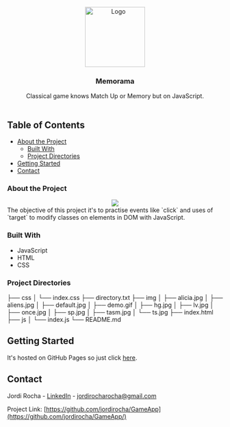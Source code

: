 <p align="center">
  <a href="https://game-app-store.herokuapp.com/">
    <img src="https://media.cdnandroid.com/item_images/62257/imagen-matchup-ejercita-tu-memoria-0thumb.jpeg" alt="Logo" width="140" height="140">
  </a>

  <h3 align="center">Memorama</h3>

  <p align="center">
    Classical game knows Match Up or Memory but on JavaScript.
    <br />
    <br />
  </p>
</p>

## Table of Contents



* [About the Project](#about-the-project)
  * [Built With](#built-with)
  * [Project Directories](#project-directories)
* [Getting Started](#getting-started)
* [Contact](#contact)


### About the Project
<div align="center">
  <img src="https://github.com/jordirocha/Memorama/blob/main/img/demo.gif" heigth="80%"/>
</div>
The objective of this project it's to practise events like `click` and uses of `target` to modify classes on elements in DOM with JavaScript.  

### Built With
* JavaScript
* HTML
* CSS

### Project Directories

  ├── css
  │   └── index.css
  ├── directory.txt
  ├── img
  │   ├── alicia.jpg
  │   ├── aliens.jpg
  │   ├── default.jpg
  │   ├── demo.gif
  │   ├── hg.jpg
  │   ├── lv.jpg
  │   ├── once.jpg
  │   ├── sp.jpg
  │   ├── tasm.jpg
  │   └── ts.jpg
  ├── index.html
  ├── js
  │   └── index.js
  └── README.md

## Getting Started
It's hosted on GitHub Pages so just click [here](https://jordirocha.github.io/Memorama/).

## Contact

Jordi Rocha - [LinkedIn](https://es.linkedin.com/in/jordirocharocha) - jordirocharocha@gmail.com

Project Link: [https://github.com/jordirocha/GameApp](https://github.com/jordirocha/GameApp/)
